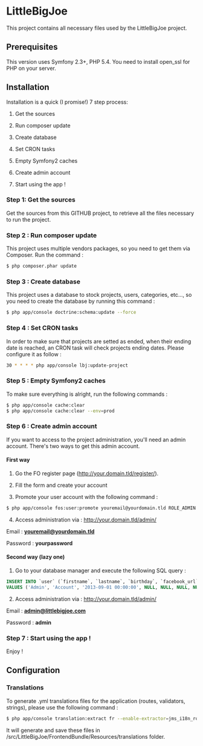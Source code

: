 LittleBigJoe
============
This project contains all necessary files used by the LittleBigJoe project.

## Prerequisites
This version uses Symfony 2.3+, PHP 5.4.
You need to install open_ssl for PHP on your server.

## Installation
Installation is a quick (I promise!) 7 step process:

1) Get the sources

2) Run composer update

3) Create database

4) Set CRON tasks

5) Empty Symfony2 caches

6) Create admin account

7) Start using the app !

### Step 1: Get the sources
Get the sources from this GITHUB project, to retrieve all the files necessary to run the project.

### Step 2 : Run composer update
This project uses multiple vendors packages, so you need to get them via Composer. Run the command : 

``` bash
$ php composer.phar update
```

### Step 3 : Create database
This project uses a database to stock projects, users, categories, etc..., so you need to create the database by running this command : 

``` bash
$ php app/console doctrine:schema:update --force
```

### Step 4 :  Set CRON tasks
In order to make sure that projects are setted as ended, when their ending date is reached, an CRON task will check projects ending dates. Please configure it as follow : 

``` bash
30 * * * * php app/console lbj:update-project
```

### Step 5 : Empty Symfony2 caches
To make sure everything is alright, run the following commands : 

``` bash
$ php app/console cache:clear
$ php app/console cache:clear --env=prod
```

### Step 6 : Create admin account
If you want to access to the project administration, you'll need an admin account.
There\'s two ways to get this admin account.

#### First way
1) Go the FO register page (http://your.domain.tld/register/).

2) Fill the form and create your account

3) Promote your user account with the following command : 

``` bash
$ php app/console fos:user:promote youremail@yourdomain.tld ROLE_ADMIN
```

4) Access administration via : http://your.domain.tld/admin/

Email : **youremail@yourdomain.tld**

Password : **yourpassword**

#### Second way (lazy one)
1) Go to your database manager and execute the following SQL query : 

``` sql
INSERT INTO `user` (`firstname`, `lastname`, `birthday`, `facebook_url`, `twitter_url`, `google_url`, `website_url`, `city`, `country`, `nationality`, `default_language`, `photo`, `bio`, `ip_address`, `person_type`, `mangopay_user_id`, `mangopay_created_at`, `mangopay_updated_at`, `username`, `username_canonical`, `email`, `email_canonical`, `enabled`, `salt`, `password`, `last_login`, `locked`, `expired`, `expires_at`, `confirmation_token`, `password_requested_at`, `roles`, `credentials_expired`, `credentials_expire_at`)
VALUES ('Admin', 'Account', '2013-09-01 00:00:00', NULL, NULL, NULL, NULL, 'Paris', 'FR', 'French', 'fr', NULL, NULL, '127.0.0.1', 'NATURAL_PERSON', 0, '2013-09-01 00:00:00', '2013-09-01 00:00:00', 'admin@littlebigjoe.com', 'admin@littlebigjoe.com', 'admin@littlebigjoe.com', 'admin@littlebigjoe.com', 1, 'p99iito6r40w4csok480skko80kwwgc', 'vrCDHIUTHHOccqX4FAYneGjwn+UYonW2Wlhr3DPR8wTipwxonnM9bclkAUcjX8gdL2LtUKBW8dox7R7bS5q9/Q==', '2013-09-01 00:00:00', 0, 0, NULL, NULL, NULL, 'a:1:{i:0;s:10:"ROLE_ADMIN";}', 0, NULL);
```

2) Access administration via : http://your.domain.tld/admin/

Email : **admin@littlebigjoe.com**

Password : **admin**

### Step 7 : Start using the app !
Enjoy !

## Configuration

### Translations
To generate .yml translations files for the application (routes, validators, strings), please use the following command : 

``` bash
$ php app/console translation:extract fr --enable-extractor=jms_i18n_routing --bundle=LittleBigJoeFrontendBundle
```

It will generate and save these files in /src/LittleBigJoe/FrontendBundle/Resources/translations folder.
